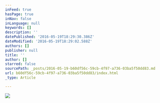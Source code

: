 ```yaml
---
inFeed: true
hasPage: true
inNav: false
inLanguage: null
keywords: []
description: ''
datePublished: '2016-05-19T18:29:30.386Z'
dateModified: '2016-05-19T18:29:02.588Z'
authors: []
publisher: null
title: ''
author: []
starred: false
sourcePath: _posts/2016-05-19-b60df56c-59cb-4f97-a736-03ba5f50dd83.md
url: b60df56c-59cb-4f97-a736-03ba5f50dd83/index.html
_type: Article

---
```

![](https://the-grid-user-content.s3-us-west-2.amazonaws.com/bf7eaf34-f349-4925-b4d5-3e670e55b573.jpg)